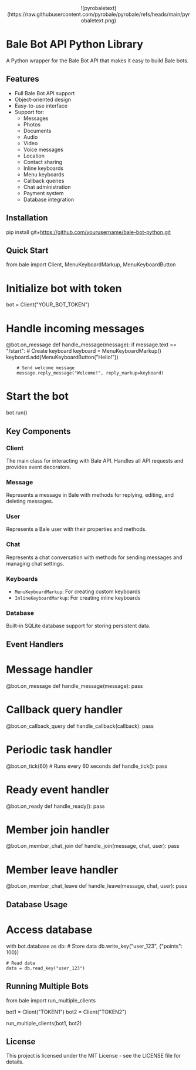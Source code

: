 <center>![pyrobaletext](https://raw.githubusercontent.com/pyrobale/pyrobale/refs/heads/main/pyrobaletext.png)</center>

# Bale Bot API Python Library

A Python wrapper for the Bale Bot API that makes it easy to build Bale bots.

## Features

- Full Bale Bot API support
- Object-oriented design
- Easy-to-use interface
- Support for:
  - Messages
  - Photos
  - Documents
  - Audio
  - Video
  - Voice messages
  - Location
  - Contact sharing
  - Inline keyboards
  - Menu keyboards
  - Callback queries
  - Chat administration
  - Payment system
  - Database integration

## Installation


pip install git+https://github.com/yourusername/bale-bot-python.git


## Quick Start


from bale import Client, MenuKeyboardMarkup, MenuKeyboardButton

# Initialize bot with token
bot = Client("YOUR_BOT_TOKEN")

# Handle incoming messages
@bot.on_message
def handle_message(message):
    if message.text == "/start":
        # Create keyboard
        keyboard = MenuKeyboardMarkup()
        keyboard.add(MenuKeyboardButton("Hello!"))
        
        # Send welcome message
        message.reply_message("Welcome!", reply_markup=keyboard)

# Start the bot
bot.run()


## Key Components

### Client
The main class for interacting with Bale API. Handles all API requests and provides event decorators.

### Message
Represents a message in Bale with methods for replying, editing, and deleting messages.

### User
Represents a Bale user with their properties and methods.

### Chat
Represents a chat conversation with methods for sending messages and managing chat settings.

### Keyboards
- `MenuKeyboardMarkup`: For creating custom keyboards
- `InlineKeyboardMarkup`: For creating inline keyboards

### Database
Built-in SQLite database support for storing persistent data.

## Event Handlers


# Message handler
@bot.on_message
def handle_message(message):
    pass

# Callback query handler
@bot.on_callback_query
def handle_callback(callback):
    pass

# Periodic task handler
@bot.on_tick(60)  # Runs every 60 seconds
def handle_tick():
    pass

# Ready event handler
@bot.on_ready
def handle_ready():
    pass

# Member join handler
@bot.on_member_chat_join
def handle_join(message, chat, user):
    pass

# Member leave handler
@bot.on_member_chat_leave
def handle_leave(message, chat, user):
    pass


## Database Usage


# Access database
with bot.database as db:
    # Store data
    db.write_key("user_123", {"points": 100})
    
    # Read data
    data = db.read_key("user_123")


## Running Multiple Bots


from bale import run_multiple_clients

bot1 = Client("TOKEN1")
bot2 = Client("TOKEN2")

run_multiple_clients(bot1, bot2)


## License

This project is licensed under the MIT License - see the LICENSE file for details.

